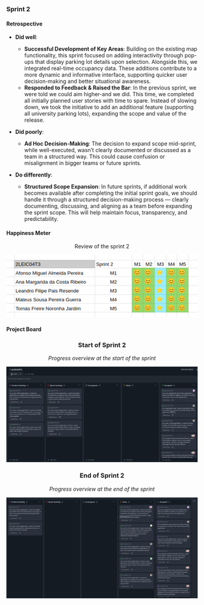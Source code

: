### Sprint 2

#### Retrospective

* **Did well**:
  * **Successful Development of Key Areas**: Building on the existing map functionality, this sprint focused on adding interactivity through pop-ups that display parking lot details upon selection. Alongside this, we integrated real-time occupancy data. These additions contribute to a more dynamic and informative interface, supporting quicker user decision-making and better situational awareness.
  * **Responded to Feedback & Raised the Bar**: In the previous sprint, we were told we could aim higher-and we did. This time, we completed all initially planned user stories with time to spare. Instead of slowing down, we took the initiative to add an additional feature (supporting all university parking lots), expanding the scope and value of the release.

* **Did poorly**:
  * **Ad Hoc Decision-Making**: The decision to expand scope mid-sprint, while well-executed, wasn’t clearly documented or discussed as a team in a structured way. This could cause confusion or misalignment in bigger teams or future sprints.

* **Do differently**:
  * **Structured Scope Expansion**: In future sprints, if additional work becomes available after completing the initial sprint goals, we should handle it through a structured decision-making process — clearly documenting, discussing, and aligning as a team before expanding the sprint scope. This will help maintain focus, transparency, and predictability.

#### Happiness Meter
<div align="center">
  <p> Review of the sprint 2 </p>
  <img src="images/sprints/sprint2_happiness_meter.png">
</div>


#### Project Board
<div align="center">
  <h3> Start of Sprint 2 </h3>
  <p><i>Progress overview at the start of the sprint</i></p>
  <img src="images/sprints/sprint2_start.png">
</div>
<div align="center">
  <h3> End of Sprint 2 </h3>
  <p><i>Progress overview at the end of the sprint</i></p>
  <img src="images/sprints/sprint2_end.png">
</div>
